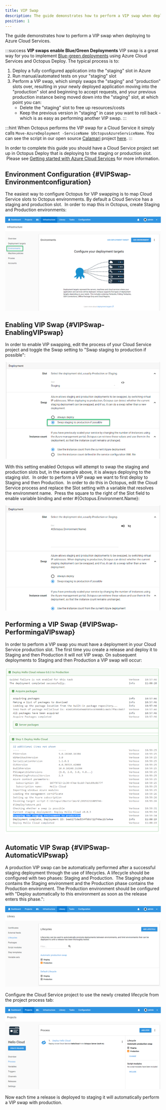 ```yaml
---
title: VIP Swap
description: The guide demonstrates how to perform a VIP swap when deploying to Azure Cloud Services.
position: 1
---
```


The guide demonstrates how to perform a VIP swap when deploying to Azure Cloud Services.

:::success
**VIP swaps enable Blue/Green Deployments**
VIP swap is a great way for you to implement [Blue-green deployments](/docs/deployment-patterns/blue-green-deployments/index.md) using Azure Cloud Services and Octopus Deploy. The typical process is to:

1. Deploy a fully configured application into the "staging" slot in Azure
2. Run manual/automated tests on your "staging" slot
3. Perform a VIP swap, which simply swaps the "staging" and "production" slots over, resulting in your newly deployed application moving into the "production" slot and beginning to accept requests, and your previous production instance being moved down into the "staging" slot, at which point you can:
    * Delete the "staging" slot to free up resources/costs
    * Keep the previous version in "staging" in case you want to roll back - which is as easy as performing another VIP swap.
:::

:::hint
When Octopus performs the VIP swap for a Cloud Service it simply calls `Move-AzureDeployment -ServiceName $OctopusAzureServiceName`. You can see the script in our open source [Calamari](https://github.com/OctopusDeploy/Calamari) project [here](https://github.com/OctopusDeploy/Calamari/blob/master/source/Calamari.Azure/Scripts/SwapAzureCloudServiceDeployment.ps1).
:::

In order to complete this guide you should have a Cloud Service project set up in Octopus Deploy that is deploying to the staging or production slot.  Please see [Getting started with Azure Cloud Services](/docs/deploying-applications/azure-deployments/cloud-services/getting-started-with-azure-cloud-services.md) for more information.

## Environment Configuration {#VIPSwap-Environmentconfiguration}

The easiest way to configure Octopus for VIP swapping is to map Cloud Service slots to Octopus environments. By default a Cloud Service has a staging and production slot.  In order to map this in Octopus, create Staging and Production environments:

![](environments.png "width=500")

## Enabling VIP Swap {#VIPSwap-EnablingVIPswap}

In order to enable VIP swapping, edit the process of your Cloud Service project and toggle the Swap setting to "Swap staging to production if possible":

![](vip-swap.png "width=500")

With this setting enabled Octopus will attempt to swap the staging and production slots but, in the example above, it is always deploying to the staging slot.  In order to perform a VIP swap we want to first deploy to Staging and then Production.  In order to do this in Octopus, edit the Cloud Service process and replace the Slot setting with a variable that resolves the environment name.  Press the square to the right of the Slot field to enable variable binding and enter #{Octopus.Environment.Name}:

![](vip-swap-binding.png "width=500")

## Performing a VIP Swap {#VIPSwap-PerformingaVIPswap}

In order to perform a VIP swap you must have a deployment in your Cloud Service production slot. The first time you create a release and deploy it to Staging and then Production it will not VIP swap. On subsequent deployments to Staging and then Production a VIP swap will occur:

![](vip-task-log.png "width=500")

## Automatic VIP Swap {#VIPSwap-AutomaticVIPswap}

A production VIP swap can be automatically performed after a successful staging deployment through the use of lifecycles. A lifecycle should be configured with two phases: Staging and Production.  The Staging phase contains the Staging environment and the Production phase contains the Production environment. The Production environment should be configured with "Deploy automatically to this environment as soon as the release enters this phase.":

![](vip-lifecycles.png "width=500")

Configure the Cloud Service project to use the newly created lifecycle from the project process tab:

![](vip-project-lifecycle.png "width=500")

Now each time a release is deployed to staging it will automatically perform a VIP swap with production.
